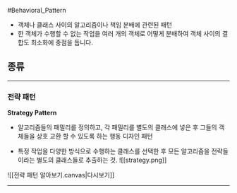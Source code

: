 #Behavioral_Pattern
- 객체나 클래스 사이의 알고리즘이나 책임 분배에 관련된 패턴
- 한 객체가 수행할 수 없는 작업을 여러 개의 객체로 어떻게 분배하여 객체 사이의 결합도 최소화에 중점을 둡니다.

## 종류

---
### 전략 패턴
**Strategy Pattern**

- 알고리즘들의 패밀리를 정의하고, 각 패밀리를 별도의 클래스에 넣은 후 그들의 객체들을 상호 교환 할 수 있도록 하는 행동 디자인 패턴

- 특정 작업을 다양한 방식으로 수행하는 클래스를 선택한 후 모든 알고리즘을 전략들 이라는 별도의 클래스들로 추출하는 것.
![[strategy.png]]

![[전략 패턴 알아보기.canvas|다시보기]]

---




